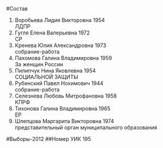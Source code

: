#Состав
1. Воробьева Лидия Викторовна 1954   
    ЛДПР
2. Гугля Елена Валерьевна 1972   
    СР
3. Кренева Юлия Александровна 1973   
    собрание-работа
4. Пахомова Галина Владимировна 1959   
    За женщин России
5. Пилипчук Нина Яковлевна 1954   
    СОЦИАЛЬНОЙ ЗАЩИТЫ
6. Рубинский Павел Нохимович 1944   
    собрание-работа
7. Селезнева Любовь Митрофановна 1958   
    КПРФ
8. Тихонова Галина Владимировна 1965   
    ЕР
9. Шлепцова Маргарита Викторовна 1974   
    представительный орган муниципального образования

#Выборы-2012
##Номер УИК
195